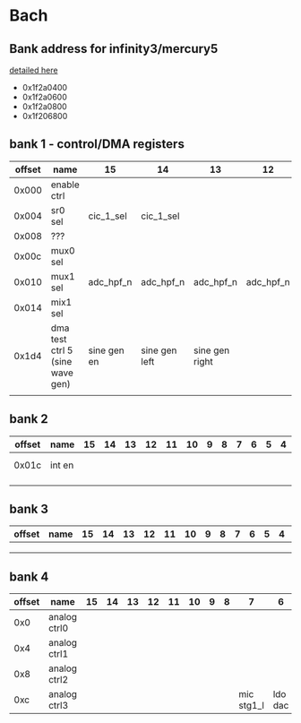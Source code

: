 # Bach

## Bank address for infinity3/mercury5

[detailed here](https://github.com/fifteenhex/SDK_pulbic/blob/c1436fa7446457e8d6547874d27ee4e34be150cf/Mercury5/proj/sc/driver/hal/mercury/audio/inc/hal_bach.h#L41)

- 0x1f2a0400
- 0x1f2a0600
- 0x1f2a0800
- 0x1f206800

## bank 1 - control/DMA registers

| offset | name                            | 15          | 14            | 13             | 12        | 11          | 10          | 9          | 8          | 7        | 6        | 5            | 4        | 3        | 2        | 1        | 0        |
|--------|---------------------------------|-------------|---------------|----------------|-----------|-------------|-------------|------------|------------|----------|----------|--------------|----------|----------|----------|----------|----------|
| 0x000  | enable ctrl                     |             |               |                |           | bp_adc_hpf2 | bp_adc_hpf1 |            |            |          |          |              |          |          |          |          |          |
| 0x004  | sr0 sel                         | cic_1_sel   | cic_1_sel     |                |           | cic_3_sel   | cic_3_sel   | writer_sel | writer_sel | src1_sel | src1_sel | src1_sel     | src1_sel | src2_sel | src2_sel | src2_sel | src2_sel |
| 0x008  | ???                             |             |               |                |           |             |             |            |            |          |          |              |          |          |          |          |          |
| 0x00c  | mux0 sel                        |             |               |                |           |             |             |            |            |          |          | mmc1 src sel |          |          |          |          |          |
| 0x010  | mux1 sel                        | adc_hpf_n   | adc_hpf_n     | adc_hpf_n      | adc_hpf_n |             |             |            |            |          |          |              |          |          |          |          |          |
| 0x014  | mix1 sel                        |             |               |                |           |             |             |            |            |          |          |              |          |          |          |          |          |
| 0x1d4  | dma test ctrl 5 (sine wave gen) | sine gen en | sine gen left | sine gen right |           |             |             |            |            | gain     | gain     | gain         | gain     | freq     | freq     | freq     | freq     |
|        |                                 |             |               |                |           |             |             |            |            |          |          |              |          |          |          |          |          |

## bank 2 

| offset | name   | 15 | 14 | 13 | 12 | 11 | 10 | 9 | 8 | 7 | 6 | 5 | 4 | 3 | 2 | 1 | 0      |
|--------|--------|----|----|----|----|----|----|---|---|---|---|---|---|---|---|---|--------|
| 0x01c  | int en |    |    |    |    |    |    |   |   |   |   |   |   |   |   |   | int en |
|        |        |    |    |    |    |    |    |   |   |   |   |   |   |   |   |   |        |
|        |        |    |    |    |    |    |    |   |   |   |   |   |   |   |   |   |        |

## bank 3

| offset | name   | 15 | 14 | 13 | 12 | 11 | 10 | 9 | 8 | 7 | 6 | 5 | 4 | 3 | 2 | 1 | 0 |
|--------|--------|----|----|----|----|----|----|---|---|---|---|---|---|---|---|---|---|
|        |        |    |    |    |    |    |    |   |   |   |   |   |   |   |   |   |   |
|        |        |    |    |    |    |    |    |   |   |   |   |   |   |   |   |   |   |
|        |        |    |    |    |    |    |    |   |   |   |   |   |   |   |   |   |   |

## bank 4

| offset | name         | 15 | 14 | 13 | 12 | 11 | 10 | 9 | 8 | 7          | 6       | 5       | 4      | 3     | 2     | 1        | 0    |
|--------|--------------|----|----|----|----|----|----|---|---|------------|---------|---------|--------|-------|-------|----------|------|
| 0x0    | analog ctrl0 |    |    |    |    |    |    |   |   |            |         |         |        |       |       |          |      |
| 0x4    | analog ctrl1 |    |    |    |    |    |    |   |   |            |         |         |        |       |       |          |      |
| 0x8    | analog ctrl2 |    |    |    |    |    |    |   |   |            |         |         |        |       |       |          |      |
| 0xc    | analog ctrl3 |    |    |    |    |    |    |   |   | mic stg1_l | ldo dac | ldo adc | l0 dac | inmux | inmux | bias dac | adc0 |
